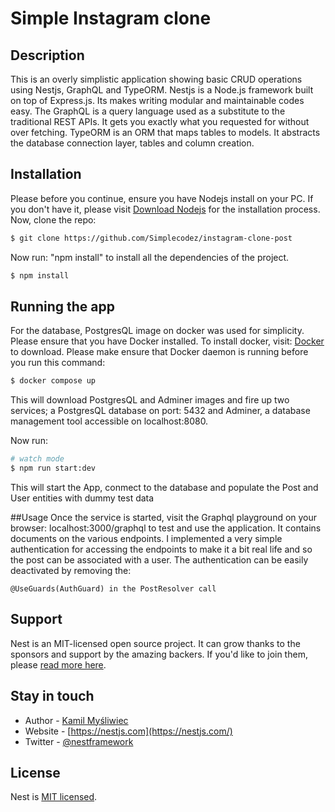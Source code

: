 # Simple Instagram clone

## Description

This is an overly simplistic application showing basic CRUD operations using Nestjs, GraphQL and TypeORM.
Nestjs is a Node.js framework built on top of Express.js. Its makes writing modular and maintainable codes easy.
The GraphQL is a query language used as a substitute to the traditional REST APIs. It gets you exactly what you requested for without over fetching. TypeORM is an ORM that maps tables to models. It abstracts the database connection layer, tables and column creation.


## Installation
Please before you continue, ensure you have Nodejs install on your PC. If you don't have it, please visit [Download Nodejs](https://nodejs.org/en/download/package-manager) for the installation process.
Now, clone the repo:

```bash
$ git clone https://github.com/Simplecodez/instagram-clone-post
```
Now run: "npm install" to install all the dependencies of the project.

```bash
$ npm install
```

## Running the app

For the database, PostgresQL image on docker was used for simplicity. Please ensure that you have Docker installed.
To install docker, visit: [Docker](https://docs.docker.com/get-docker/) to download. Please make ensure that Docker daemon is running before you run this command:

```bash
$ docker compose up
```
This will download  PostgresQL and Adminer images and fire up two services; a PostgresQL database on port: 5432 and Adminer, a database management tool accessible on localhost:8080.

Now run: 
```bash
# watch mode
$ npm run start:dev
```
This will start the App, conmect to the database and populate the Post and User entities with dummy test data 

##Usage
Once the service is started, visit the Graphql playground on your browser: localhost:3000/graphql to test and use the application. 
It contains documents on the various endpoints.
I implemented a very simple authentication for accessing the endpoints to make it a bit real life and so the post can be associated with a user.
The authentication can be easily deactivated by removing the:
```
@UseGuards(AuthGuard) in the PostResolver call
```


## Support

Nest is an MIT-licensed open source project. It can grow thanks to the sponsors and support by the amazing backers. If you'd like to join them, please [read more here](https://docs.nestjs.com/support).

## Stay in touch

- Author - [Kamil Myśliwiec](https://kamilmysliwiec.com)
- Website - [https://nestjs.com](https://nestjs.com/)
- Twitter - [@nestframework](https://twitter.com/nestframework)

## License

Nest is [MIT licensed](LICENSE).

